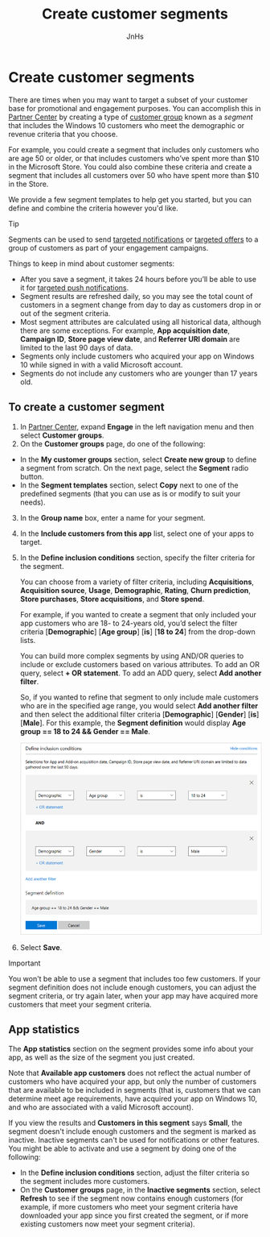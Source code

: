 ﻿---
author: JnHs
Description: Learn how to create customer segments so you can target a subset of your customer base for promotional or engagement purposes.
title: Create customer segments
ms.author: wdg-dev-content
ms.date: 10/31/2018
ms.topic: article


keywords: windows 10, uwp, segment, segments, targeted group, customers
ms.assetid: 58185f6c-d61f-478b-ab24-753d8986cd5a
ms.localizationpriority: medium
---

# Create customer segments

There are times when you may want to target a subset of your customer base for promotional and engagement purposes. You can accomplish this in [Partner Center](https://partner.microsoft.com/dashboard) by creating a type of [customer group](create-customer-groups.md) known as a *segment* that includes the Windows 10 customers who meet the demographic or revenue criteria that you choose.

For example, you could create a segment that includes only customers who are age 50 or older, or that includes customers who’ve spent more than $10 in the Microsoft Store. You could also combine these criteria and create a segment that includes all customers over 50 who have spent more than $10 in the Store. 

We provide a few segment templates to help get you started, but you can define and combine the criteria however you'd like.

> [!TIP]
> Segments can be used to send [targeted notifications](send-push-notifications-to-your-apps-customers.md) or [targeted offers](use-targeted-offers-to-maximize-engagement-and-conversions.md) to a group of customers as part of your engagement campaigns.

Things to keep in mind about customer segments:
- After you save a segment, it takes 24 hours before you’ll be able to use it for [targeted push notifications](send-push-notifications-to-your-apps-customers.md).
- Segment results are refreshed daily, so you may see the total count of customers in a segment change from day to day as customers drop in or out of the segment criteria.
- Most segment attributes are calculated using all historical data, although there are some exceptions. For example, **App acquisition date**, **Campaign ID**, **Store page view date**, and **Referrer URI domain** are limited to the last 90 days of data.
- Segments only include customers who acquired your app on Windows 10 while signed in with a valid Microsoft account. 
- Segments do not include any customers who are younger than 17 years old.

## To create a customer segment

1.	In [Partner Center](https://partner.microsoft.com/dashboard), expand **Engage** in the left navigation menu and then select **Customer groups**.
2.	On the **Customer groups** page, do one of the following:
 - In the **My customer groups** section, select **Create new group** to define a segment from scratch. On the next page, select the **Segment** radio button.
 - In the **Segment templates** section, select **Copy** next to one of the predefined segments (that you can use as is or modify to suit your needs).
3.	In the **Group name** box, enter a name for your segment.
4.	In the **Include customers from this app** list, select one of your apps to target.
5.	In the **Define inclusion conditions** section, specify the filter criteria for the segment.

    You can choose from a variety of filter criteria, including **Acquisitions**, **Acquisition source**, **Usage**, **Demographic**, **Rating**, **Churn prediction**, **Store purchases**, **Store acquisitions**, and **Store spend**.

    For example, if you wanted to create a segment that only included your app customers who are 18- to 24-years old, you’d select the filter criteria [**Demographic**] [**Age group**] [**is**] [**18 to 24**] from the drop-down lists.

    You can build more complex segments by using AND/OR queries to include or exclude customers based on various attributes. To add an OR query, select **+ OR statement**. To add an ADD query, select **Add another filter**.

    So, if you wanted to refine that segment to only include male customers who are in the specified age range, you would select **Add another filter** and then select the additional filter criteria [**Demographic**] [**Gender**] [**is**] [**Male**]. For this example, the **Segment definition** would display **Age group == 18 to 24 && Gender == Male**.

    ![Example of filter criteria for a segment](images/create-segment-inclusions.png)
6. Select **Save**.

> [!IMPORTANT]
> You won't be able to use a segment that includes too few customers. If your segment definition does not include enough customers, you can adjust the segment criteria, or try again later, when your app may have acquired more customers that meet your segment criteria.


## App statistics

The **App statistics** section on the segment provides some info about your app, as well as the size of the segment you just created.

Note that **Available app customers** does not reflect the actual number of customers who have acquired your app, but only the number of customers that are available to be included in segments (that is, customers that we can determine meet age requirements, have acquired your app on Windows 10, and who are associated with a valid Microsoft account).

If you view the results and **Customers in this segment** says **Small**, the segment doesn't include enough customers and the segment is marked as inactive. Inactive segments can't be used for notifications or other features. You might be able to activate and use a segment by doing one of the following:

- In the **Define inclusion conditions** section, adjust the filter criteria so the segment includes more customers.
- On the **Customer groups** page, in the **Inactive segments** section, select **Refresh** to see if the segment now contains enough customers (for example, if more customers who meet your segment criteria have downloaded your app since you first created the segment, or if more existing customers now meet your segment criteria).
